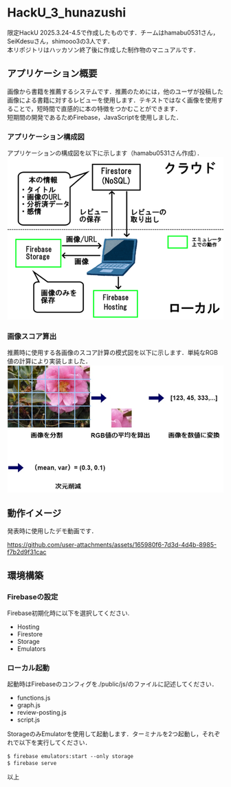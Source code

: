 ﻿# HackU_3_hunazushi
 限定HackU 2025.3.24-4.5で作成したものです．チームはhamabu0531さん，SeiKdesuさん，shimooo3の3人です．  
本リポジトリはハッカソン終了後に作成した制作物のマニュアルです．

## アプリケーション概要
画像から書籍を推薦するシステムです．推薦のためには，他のユーザが投稿した画像による書籍に対するレビューを使用します．テキストではなく画像を使用することで，短時間で直感的に本の特徴をつかむことができます．  
短期間の開発であるためFirebase，JavaScriptを使用しました．

### アプリケーション構成図
アプリケーションの構成図を以下に示します（hamabu0531さん作成）．
![構成図](materials/comp.png)

### 画像スコア算出
推薦時に使用する各画像のスコア計算の模式図を以下に示します．単純なRGB値の計算により実装しました．  
![構成図](materials/imageScore.jpg)

## 動作イメージ
発表時に使用したデモ動画です．

https://github.com/user-attachments/assets/165980f6-7d3d-4d4b-8985-f7b2d9f31cac

## 環境構築
### Firebaseの設定
Firebase初期化時に以下を選択してください.
- Hosting
- Firestore
- Storage
- Emulators

### ローカル起動
起動時はFirebaseのコンフィグを./public/js/のファイルに記述してください．
- functions.js
- graph.js
- review-posting.js
- script.js

StorageのみEmulatorを使用して起動します．ターミナルを2つ起動し，それぞれで以下を実行してください．
```
$ firebase emulators:start --only storage
$ firebase serve
```

以上

